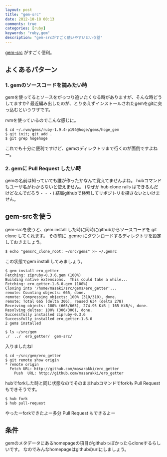 ```yaml
---
layout: post
title: "gem-src"
date: 2012-10-18 00:13
comments: true
categories: [ruby]
keywords: "ruby,gem"
description: "gem-srcがすごく使いやすいという話"
---
```

[gem-src](https://github.com/amatsuda/gem-src) がすごく便利。

## よくあるパターン

### 1. gemのソースコードを読みたい時
gemを使ってるとソースをがっつり追いたくなる時がありますが、そんな時どうしてますか?
最近編み出したのが、とりあえずインストールされたgemをgitに突っ込むというワザです。

rvmを使っているのでこんな感じに。

    $ cd ~/.rvm/gems/ruby-1.9.4-p194@hoge/gems/hoge_gem
    $ git init; git add .
    $ git grep hogehoge

これでも十分に便利ですけど、gemのディレクトリまで行くのが面倒ですよねー。

### 2. gemに Pull Request したい時
gemの名前は知っていても誰が作ったかなんて覚えてませんよね。
hubコマンドもユーザ名がわからないと使えません。
(なぜか hub clone rails はできるんだけどなんでだろう・・・)
結局githubで検索してリポジトリを探さないといけません。

## gem-srcを使う
gem-srcを使うと、gem install した時に同時にgithubからソースコードを git clone してくれます。
その前に .gemrc にダウンロードするディレクトリを設定しておきましょう。

    $ echo "gemsrc_clone_root: ~/src/gems" >> ~/.gemrc

この状態でgem install してみましょう。

    $ gem install ero_getter
    Fetching: zipruby-0.3.6.gem (100%)
    Building native extensions.  This could take a while...
    Fetching: ero_getter-1.6.0.gem (100%)
    Cloning into '/home/masaki/src/gems/ero_getter'...
    remote: Counting objects: 665, done.
    remote: Compressing objects: 100% (310/310), done.
    remote: Total 665 (delta 306), reused 634 (delta 278)
    Receiving objects: 100% (665/665), 274.95 KiB | 165 KiB/s, done.
    Resolving deltas: 100% (306/306), done.
    Successfully installed zipruby-0.3.6
    Successfully installed ero_getter-1.6.0
    2 gems installed

    $ ls ~/src/gem
    ./  ../  ero_getter/  gem-src/

入りましたね!

    $ cd ~/src/gem/ero_getter
    $ git remote show origin
    * remote origin
      Fetch URL: http://github.com/masarakki/ero_getter
        Push  URL: http://github.com/masarakki/ero_getter

hubでforkした時と同じ状態なのでそのままhubコマンドでforkも Pull Request もできそうです。

    $ hub fork
    $ hub pull-request

やったーforkできたよー多分 Pull Request もできるよー

## 条件
gemのメタデータにあるhomepageの項目がgithubっぽかったらcloneするらしいです。
なのでみんなhomepageはgithubのurlにしましょう。
